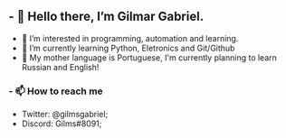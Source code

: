 ## - 👋 Hello there, I’m Gilmar Gabriel.
  - 👀 I’m interested in programming, automation and learning.
  - 🌱 I’m currently learning Python, Eletronics and Git/Github
  - 🍒 My mother language is Portuguese, I'm currently planning to learn Russian and English!
### - 📫 How to reach me
  - Twitter:  @gilmsgabriel;
  - Discord:  Gilms#8091;




<!---
GilmsGabriel/GilmsGabriel is a ✨ special ✨ repository because its `README.md` (this file) appears on your GitHub profile.
You can click the Preview link to take a look at your changes.
--->
